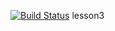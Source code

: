 [![Build Status](http://jenkins.systemd.tk:8080/job/lesson3/job/main/badge/icon)](http://192.168.10.226:8080/job/lesson3/job/main/)
lesson3